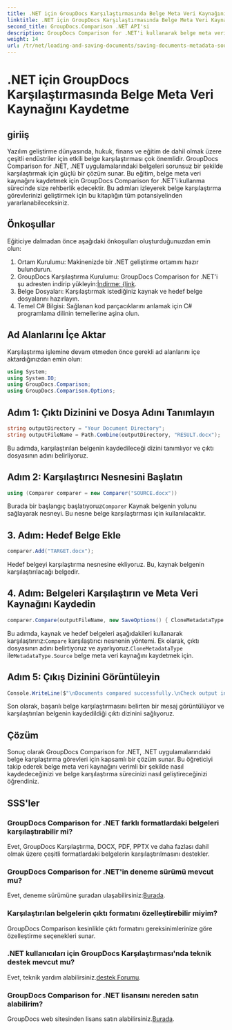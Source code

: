 ```yaml
---
title: .NET için GroupDocs Karşılaştırmasında Belge Meta Veri Kaynağını Kaydetme
linktitle: .NET için GroupDocs Karşılaştırmasında Belge Meta Veri Kaynağını Kaydetme
second_title: GroupDocs.Comparison .NET API'si
description: GroupDocs Comparison for .NET'i kullanarak belge meta veri kaynağını nasıl kaydedeceğinizi öğrenin. .NET'inizde kusursuz belge karşılaştırması için adım adım kılavuzumuzu izleyin.
weight: 14
url: /tr/net/loading-and-saving-documents/saving-documents-metadata-source/
---
```


# .NET için GroupDocs Karşılaştırmasında Belge Meta Veri Kaynağını Kaydetme

## giriiş
Yazılım geliştirme dünyasında, hukuk, finans ve eğitim de dahil olmak üzere çeşitli endüstriler için etkili belge karşılaştırması çok önemlidir. GroupDocs Comparison for .NET, .NET uygulamalarındaki belgeleri sorunsuz bir şekilde karşılaştırmak için güçlü bir çözüm sunar. Bu eğitim, belge meta veri kaynağını kaydetmek için GroupDocs Comparison for .NET'i kullanma sürecinde size rehberlik edecektir. Bu adımları izleyerek belge karşılaştırma görevlerinizi geliştirmek için bu kitaplığın tüm potansiyelinden yararlanabileceksiniz.
## Önkoşullar
Eğiticiye dalmadan önce aşağıdaki önkoşulları oluşturduğunuzdan emin olun:
1. Ortam Kurulumu: Makinenizde bir .NET geliştirme ortamını hazır bulundurun.
2.  GroupDocs Karşılaştırma Kurulumu: GroupDocs Comparison for .NET'i şu adresten indirip yükleyin:[İndirme: {link](https://releases.groupdocs.com/comparison/net/).
3. Belge Dosyaları: Karşılaştırmak istediğiniz kaynak ve hedef belge dosyalarını hazırlayın.
4. Temel C# Bilgisi: Sağlanan kod parçacıklarını anlamak için C# programlama dilinin temellerine aşina olun.

## Ad Alanlarını İçe Aktar
Karşılaştırma işlemine devam etmeden önce gerekli ad alanlarını içe aktardığınızdan emin olun:
```csharp
using System;
using System.IO;
using GroupDocs.Comparison;
using GroupDocs.Comparison.Options;
```

## Adım 1: Çıktı Dizinini ve Dosya Adını Tanımlayın
```csharp
string outputDirectory = "Your Document Directory";
string outputFileName = Path.Combine(outputDirectory, "RESULT.docx");
```
Bu adımda, karşılaştırılan belgenin kaydedileceği dizini tanımlıyor ve çıktı dosyasının adını belirliyoruz.
## Adım 2: Karşılaştırıcı Nesnesini Başlatın
```csharp
using (Comparer comparer = new Comparer("SOURCE.docx"))
```
 Burada bir başlangıç başlatıyoruz`Comparer` Kaynak belgenin yolunu sağlayarak nesneyi. Bu nesne belge karşılaştırması için kullanılacaktır.
## 3. Adım: Hedef Belge Ekle
```csharp
comparer.Add("TARGET.docx");
```
Hedef belgeyi karşılaştırma nesnesine ekliyoruz. Bu, kaynak belgenin karşılaştırılacağı belgedir.
## 4. Adım: Belgeleri Karşılaştırın ve Meta Veri Kaynağını Kaydedin
```csharp
comparer.Compare(outputFileName, new SaveOptions() { CloneMetadataType = MetadataType.Source });
```
 Bu adımda, kaynak ve hedef belgeleri aşağıdakileri kullanarak karşılaştırırız:`Compare` karşılaştırıcı nesnenin yöntemi. Ek olarak, çıktı dosyasının adını belirtiyoruz ve ayarlıyoruz.`CloneMetadataType` ile`MetadataType.Source` belge meta veri kaynağını kaydetmek için.
## Adım 5: Çıkış Dizinini Görüntüleyin
```csharp
Console.WriteLine($"\nDocuments compared successfully.\nCheck output in {outputDirectory}.");
```
Son olarak, başarılı belge karşılaştırmasını belirten bir mesaj görüntülüyor ve karşılaştırılan belgenin kaydedildiği çıktı dizinini sağlıyoruz.

## Çözüm
Sonuç olarak GroupDocs Comparison for .NET, .NET uygulamalarındaki belge karşılaştırma görevleri için kapsamlı bir çözüm sunar. Bu öğreticiyi takip ederek belge meta veri kaynağını verimli bir şekilde nasıl kaydedeceğinizi ve belge karşılaştırma sürecinizi nasıl geliştireceğinizi öğrendiniz.
## SSS'ler
### GroupDocs Comparison for .NET farklı formatlardaki belgeleri karşılaştırabilir mi?
Evet, GroupDocs Karşılaştırma, DOCX, PDF, PPTX ve daha fazlası dahil olmak üzere çeşitli formatlardaki belgelerin karşılaştırılmasını destekler.
### GroupDocs Comparison for .NET'in deneme sürümü mevcut mu?
 Evet, deneme sürümüne şuradan ulaşabilirsiniz:[Burada](https://releases.groupdocs.com/).
### Karşılaştırılan belgelerin çıktı formatını özelleştirebilir miyim?
GroupDocs Comparison kesinlikle çıktı formatını gereksinimlerinize göre özelleştirme seçenekleri sunar.
### .NET kullanıcıları için GroupDocs Karşılaştırması'nda teknik destek mevcut mu?
 Evet, teknik yardım alabilirsiniz.[destek Forumu](https://forum.groupdocs.com/c/comparison/12).
### GroupDocs Comparison for .NET lisansını nereden satın alabilirim?
 GroupDocs web sitesinden lisans satın alabilirsiniz.[Burada](https://purchase.groupdocs.com/buy).